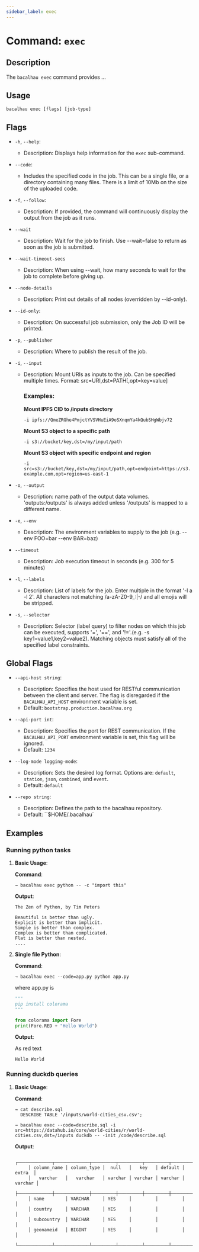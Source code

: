 ```yaml
---
sidebar_label: exec
---
```

# Command: `exec`

## Description

The `bacalhau exec` command provides ...

## Usage

```shell
bacalhau exec [flags] [job-type] 
```

## Flags

- `-h`, `--help`:
    - Description: Displays help information for the `exec` sub-command.

- `--code`: 
    - Includes the specified code in the job. This can be a single file, or a directory containing many files.  There is a limit of 10Mb on the size of the uploaded code.

- `-f`, `--follow`:
    - Description: If provided, the command will continuously display the output from the job as it runs.

- `--wait`
	- Description: Wait for the job to finish. Use --wait=false to return as soon as the job is submitted.

- `--wait-timeout-secs`
	- Description: When using --wait, how many seconds to wait for the job to complete before giving up.

- `--node-details`
	- Description: Print out details of all nodes (overridden by --id-only).

- `--id-only`:
    - Description: On successful job submission, only the Job ID will be printed.

- `-p`, `--publisher`
	- Description: Where to publish the result of the job.

- `-i`, `--input`
    - Description: Mount URIs as inputs to the job. Can be specified multiple times. Format: src=URI,dst=PATH[,opt=key=value]
        ### Examples:
        **Mount IPFS CID to /inputs directory**

        `-i ipfs://QmeZRGhe4PmjctYVSVHuEiA9oSXnqmYa4kQubSHgWbjv72`

        **Mount S3 object to a specific path**

        `-i s3://bucket/key,dst=/my/input/path`

        **Mount S3 object with specific endpoint and region**

        `-i src=s3://bucket/key,dst=/my/input/path,opt=endpoint=https://s3.example.com,opt=region=us-east-1`

- `-o`, `--output`
    - Description: name:path of the output data volumes. 'outputs:/outputs' is always added unless '/outputs' is mapped to a different name.

- `-e`, `--env`
    - Description: The environment variables to supply to the job (e.g. --env FOO=bar --env BAR=baz)

- `--timeout`
    - Description:  Job execution timeout in seconds (e.g. 300 for 5 minutes)

- `-l`, `--labels`
    - Description: List of labels for the job. Enter multiple in the format '-l a -l 2'. All characters not matching /a-zA-Z0-9_:|-/ and all emojis will be stripped.

- `-s`, `--selector`
    - Description: Selector (label query) to filter nodes on which this job can be executed, supports '=', '==', and '!='.(e.g. -s key1=value1,key2=value2). Matching objects must satisfy all of the specified label constraints.


## Global Flags

- `--api-host string`:
    - Description: Specifies the host used for RESTful communication between the client and server. The flag is disregarded if the `BACALHAU_API_HOST` environment variable is set.
    - Default: `bootstrap.production.bacalhau.org`

- `--api-port int`:
    - Description: Specifies the port for REST communication. If the `BACALHAU_API_PORT` environment variable is set, this flag will be ignored.
    - Default: `1234`

- `--log-mode logging-mode`:
    - Description: Sets the desired log format. Options are: `default`, `station`, `json`, `combined`, and `event`.
    - Default: `default`

- `--repo string`:
    - Description: Defines the path to the bacalhau repository.
    - Default: ``$HOME/.bacalhau`


## Examples

### Running python tasks

1. **Basic Usage**:

   **Command**:
   ```shell
   → bacalhau exec python -- -c "import this"
   ```

   **Output**:
   ```text
   The Zen of Python, by Tim Peters

   Beautiful is better than ugly.
   Explicit is better than implicit.
   Simple is better than complex.
   Complex is better than complicated.
   Flat is better than nested.
   ....
   ```

2. **Single file Python**:

   **Command**:
   ```shell
   → bacalhau exec --code=app.py python app.py
   ```

   where app.py is 
   ```python
   """
   pip install colorama
   """

   from colorama import Fore
   print(Fore.RED + "Hello World")
   ```

   **Output**:
 
   As red text

   ```shell
   Hello World
   ```


### Running duckdb queries

1. **Basic Usage**:

   **Command**:
   ```shell
   → cat describe.sql
     DESCRIBE TABLE '/inputs/world-cities_csv.csv';

   → bacalhau exec --code=describe.sql -i src=https://datahub.io/core/world-cities/r/world-cities.csv,dst=/inputs duckdb -- -init /code/describe.sql
   ```

   **Output**:
   ```text
        ┌─────────────┬─────────────┬─────────┬─────────┬─────────┬─────────┐
        │ column_name │ column_type │  null   │   key   │ default │  extra  │
        │   varchar   │   varchar   │ varchar │ varchar │ varchar │ varchar │
        ├─────────────┼─────────────┼─────────┼─────────┼─────────┼─────────┤
        │ name        │ VARCHAR     │ YES     │         │         │         │
        │ country     │ VARCHAR     │ YES     │         │         │         │
        │ subcountry  │ VARCHAR     │ YES     │         │         │         │
        │ geonameid   │ BIGINT      │ YES     │         │         │         │
        └─────────────┴─────────────┴─────────┴─────────┴─────────┴─────────┘
   ```


